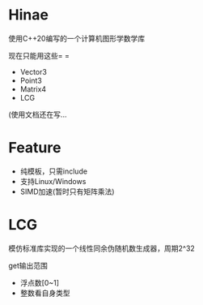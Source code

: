 # Hinae

使用C++20编写的一个计算机图形学数学库

现在只能用这些= =
* Vector3
* Point3
* Matrix4
* LCG

(使用文档还在写...

# Feature

* 纯模板，只需include
* 支持Linux/Windows
* SIMD加速(暂时只有矩阵乘法)

# LCG

模仿标准库实现的一个线性同余伪随机数生成器，周期2^32

get输出范围
* 浮点数[0~1]
* 整数看自身类型

